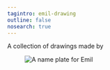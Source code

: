 ```yaml
---
tagintro: emil-drawing
outline: false
nosearch: true
---
```

A collection of drawings made by
<figure class="mxw-rg">
<img src="/img/emil-drawing/IMG_1232.jpg" alt="A name plate for Emil">
</figure>